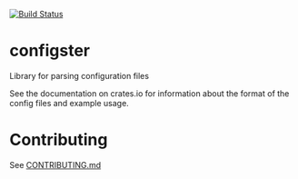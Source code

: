 [![Build Status](https://travis-ci.com/theimpossibleastronaut/configster.svg?branch=trunk)](https://travis-ci.com/theimpossibleastronaut/configster)

# configster

Library for parsing configuration files

See the documentation on crates.io for information about the format of
the config files and example usage.

# Contributing

See [CONTRIBUTING.md](https://github.com/theimpossibleastronaut/configster/CONTRIBUTING.md)
